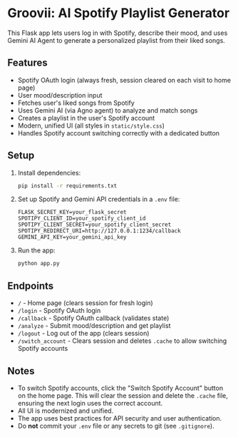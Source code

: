 # Groovii: AI Spotify Playlist Generator

This Flask app lets users log in with Spotify, describe their mood, and uses Gemini AI Agent to generate a personalized playlist from their liked songs.

## Features
- Spotify OAuth login (always fresh, session cleared on each visit to home page)
- User mood/description input
- Fetches user's liked songs from Spotify
- Uses Gemini AI (via Agno agent) to analyze and match songs
- Creates a playlist in the user's Spotify account
- Modern, unified UI (all styles in `static/style.css`)
- Handles Spotify account switching correctly with a dedicated button

## Setup
1. Install dependencies:
   ```bash
   pip install -r requirements.txt
   ```
2. Set up Spotify and Gemini API credentials in a `.env` file:
   ```env
   FLASK_SECRET_KEY=your_flask_secret
   SPOTIPY_CLIENT_ID=your_spotify_client_id
   SPOTIPY_CLIENT_SECRET=your_spotify_client_secret
   SPOTIPY_REDIRECT_URI=http://127.0.0.1:1234/callback
   GEMINI_API_KEY=your_gemini_api_key
   ```
3. Run the app:
   ```bash
   python app.py
   ```

## Endpoints
- `/` - Home page (clears session for fresh login)
- `/login` - Spotify OAuth login
- `/callback` - Spotify OAuth callback (validates state)
- `/analyze` - Submit mood/description and get playlist
- `/logout` - Log out of the app (clears session)
- `/switch_account` - Clears session and deletes `.cache` to allow switching Spotify accounts

## Notes
- To switch Spotify accounts, click the "Switch Spotify Account" button on the home page. This will clear the session and delete the `.cache` file, ensuring the next login uses the correct account.
- All UI is modernized and unified.
- The app uses best practices for API security and user authentication.
- Do **not** commit your `.env` file or any secrets to git (see `.gitignore`).
